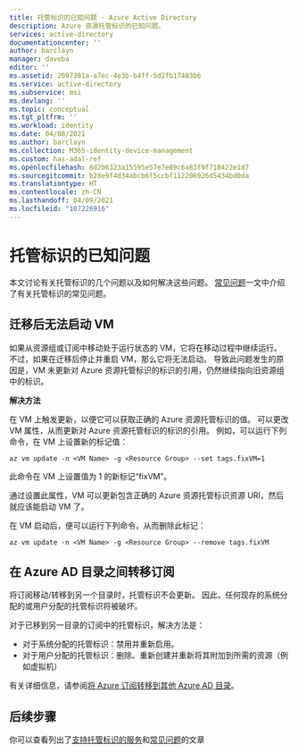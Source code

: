 ```yaml
---
title: 托管标识的已知问题 - Azure Active Directory
description: Azure 资源托管标识的已知问题。
services: active-directory
documentationcenter: ''
author: barclayn
manager: daveba
editor: ''
ms.assetid: 2097381a-a7ec-4e3b-b4ff-5d2fb17403b6
ms.service: active-directory
ms.subservice: msi
ms.devlang: ''
ms.topic: conceptual
ms.tgt_pltfrm: ''
ms.workload: identity
ms.date: 04/08/2021
ms.author: barclayn
ms.collection: M365-identity-device-management
ms.custom: has-adal-ref
ms.openlocfilehash: 8d2b6323a15595e57e7e89c6a83f9f718422e1d7
ms.sourcegitcommit: b28e9f4d34abcb6f5ccbf112206926d5434bd0da
ms.translationtype: HT
ms.contentlocale: zh-CN
ms.lasthandoff: 04/09/2021
ms.locfileid: "107226916"
---
```

# <a name="known-issues-with-managed-identities"></a>托管标识的已知问题

本文讨论有关托管标识的几个问题以及如何解决这些问题。 [常见问题](managed-identities-faq.md)一文中介绍了有关托管标识的常见问题。
## <a name="vm-fails-to-start-after-being-moved"></a>迁移后无法启动 VM 

如果从资源组或订阅中移动处于运行状态的 VM，它将在移动过程中继续运行。 不过，如果在迁移后停止并重启 VM，那么它将无法启动。 导致此问题发生的原因是，VM 未更新对 Azure 资源托管标识的标识的引用，仍然继续指向旧资源组中的标识。

**解决方法** 
 
在 VM 上触发更新，以便它可以获取正确的 Azure 资源托管标识的值。 可以更改 VM 属性，从而更新对 Azure 资源托管标识的标识的引用。 例如，可以运行下列命令，在 VM 上设置新的标记值：

```azurecli-interactive
az vm update -n <VM Name> -g <Resource Group> --set tags.fixVM=1
```
 
此命令在 VM 上设置值为 1 的新标记“fixVM”。 
 
通过设置此属性，VM 可以更新包含正确的 Azure 资源托管标识资源 URI，然后就应该能启动 VM 了。 
 
在 VM 启动后，便可以运行下列命令，从而删除此标记：

```azurecli-interactive
az vm update -n <VM Name> -g <Resource Group> --remove tags.fixVM
```

## <a name="transferring-a-subscription-between-azure-ad-directories"></a>在 Azure AD 目录之间转移订阅

将订阅移动/转移到另一个目录时，托管标识不会更新。 因此，任何现存的系统分配的或用户分配的托管标识将被破坏。 

对于已移到另一目录的订阅中的托管标识，解决方法是：

 - 对于系统分配的托管标识：禁用并重新启用。 
 - 对于用户分配的托管标识：删除、重新创建并重新将其附加到所需的资源（例如虚拟机）

有关详细信息，请参阅[将 Azure 订阅转移到其他 Azure AD 目录](../../role-based-access-control/transfer-subscription.md)。


## <a name="next-steps"></a>后续步骤

你可以查看列出了[支持托管标识的服务](services-support-managed-identities.md)和[常见问题](managed-identities-faq.md)的文章
